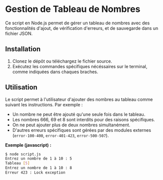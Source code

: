 # Gestion de Tableau de Nombres

Ce script en Node.js permet de gérer un tableau de nombres avec des fonctionnalités d'ajout, de vérification d'erreurs, et de sauvegarde dans un fichier JSON.

## Installation

1. Clonez le dépôt ou téléchargez le fichier source.
2. Exécutez les commandes spécifiques nécéssaires sur le terminal, comme indiquées dans chaques braches.

## Utilisation

Le script permet à l'utilisateur d'ajouter des nombres au tableau comme suivant les instructions. Par exemple : 

- Un nombre ne peut être ajouté qu'une seule fois dans le tableau.
- Les nombres 666, 69 et 8 sont interdits pour des raisons spécifiques.
- On ne peut ajouter plus de deux nombres simultanément.
- D'autres erreurs spécifiques sont gérées par des modules externes (`error-100-400`, `error-401-423`, `error-500-507`).

**Exemple (javascript) :**

```bash
$ node script.js
Entrez un nombre de 1 à 10 : 5
Tableau [5]
Entrez un nombre de 1 à 10 : 8
Erreur 423 : Lock exception
